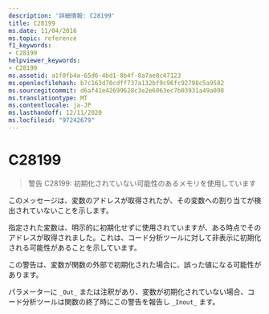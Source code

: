 ```yaml
---
description: '詳細情報: C28199'
title: C28199
ms.date: 11/04/2016
ms.topic: reference
f1_keywords:
- C28199
helpviewer_keywords:
- C28199
ms.assetid: a1f0fb4a-65d6-4bd1-8b4f-8a7ae8c47123
ms.openlocfilehash: b7c163d70cdff737a132bf9c96fc92798c5a9582
ms.sourcegitcommit: d6af41e42699628c3e2e6063ec7b03931a49a098
ms.translationtype: MT
ms.contentlocale: ja-JP
ms.lasthandoff: 12/11/2020
ms.locfileid: "97242679"
---
```

# <a name="c28199"></a>C28199

> 警告 C28199: 初期化されていない可能性のあるメモリを使用しています

このメッセージは、変数のアドレスが取得されたが、その変数への割り当てが検出されていないことを示します。

指定された変数は、明示的に初期化せずに使用されていますが、ある時点でそのアドレスが取得されました。これは、コード分析ツールに対して非表示に初期化される可能性があることを示しています。

この警告は、変数が関数の外部で初期化された場合に、誤った値になる可能性があります。

パラメーターに `_Out_` または注釈があり、変数が初期化されていない場合、コード分析ツールは関数の終了時にこの警告を報告し `_Inout_` ます。
